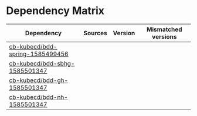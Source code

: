 # Dependency Matrix

Dependency | Sources | Version | Mismatched versions
---------- | ------- | ------- | -------------------
[cb-kubecd/bdd-spring-1585499456](https://github.com/cb-kubecd/bdd-spring-1585499456.git) |  | []() | 
[cb-kubecd/bdd-sbhg-1585501347](https://github.com/cb-kubecd/bdd-sbhg-1585501347.git) |  | []() | 
[cb-kubecd/bdd-gh-1585501347](https://github.com/cb-kubecd/bdd-gh-1585501347.git) |  | []() | 
[cb-kubecd/bdd-nh-1585501347](https://github.com/cb-kubecd/bdd-nh-1585501347.git) |  | []() | 
